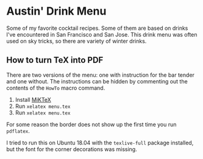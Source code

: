 # Austin' Drink Menu

Some of my favorite cocktail recipes. Some of them are based on drinks
I've encountered in San Francisco and San Jose. This drink menu was often
used on sky tricks, so there are variety of winter drinks.

## How to turn TeX into PDF

There are two versions of the menu: one with instruction for the bar tender and
one without. The instructions can be hidden by commenting out the contents of
the `HowTo` macro command.

1. Install [MiKTeX](https://miktex.org/)
1. Run `xelatex menu.tex`
1. Run `xelatex menu.tex`

For some reason the border does not show up the first time you run `pdflatex`.

I tried to run this on Ubuntu 18.04 with the `texlive-full` package installed,
but the font for the corner decorations was missing.

